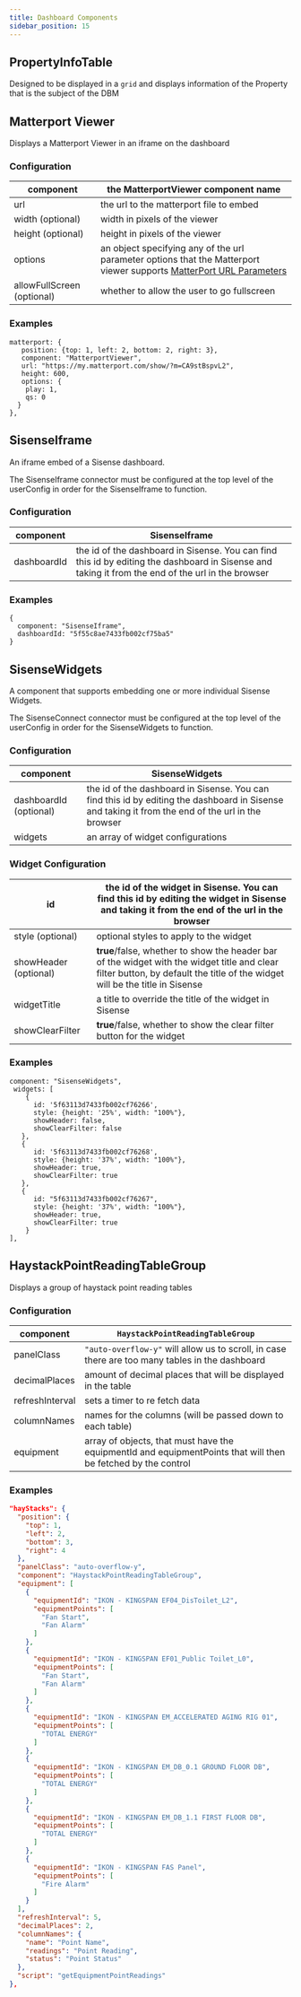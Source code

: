 ```yaml
---
title: Dashboard Components
sidebar_position: 15
---
```


## PropertyInfoTable

Designed to be displayed in a `grid` and displays information of the Property that is the subject of the DBM

## Matterport Viewer

Displays a Matterport Viewer in an iframe on the dashboard

### Configuration

|component|the MatterportViewer component name|
|---|---|
|url|the url to the matterport file to embed|
|width (optional)|width in pixels of the viewer|
|height (optional)|height in pixels of the viewer|
|options|an object specifying any of the url parameter options that the Matterport viewer supports [MatterPort URL Parameters](https://support.matterport.com/hc/en-us/articles/209980967-URL-Parameters)|
|allowFullScreen (optional)|whether to allow the user to go fullscreen|

### Examples

```
matterport: {
   position: {top: 1, left: 2, bottom: 2, right: 3},
   component: "MatterportViewer",
   url: "https://my.matterport.com/show/?m=CA9stBspvL2",
   height: 600,
   options: {
    play: 1,
    qs: 0
  }
},
```

## SisenseIframe

An iframe embed of a Sisense dashboard.

The SisenseIframe connector must be configured at the top level of the userConfig in order for the SisenseIframe to function.

### Configuration

|component|SisenseIframe|
|---|---|
|dashboardId|the id of the dashboard in Sisense. You can find this id by editing the dashboard in Sisense and taking it from the end of the url in the browser|

### Examples

```
{
  component: "SisenseIframe",
  dashboardId: "5f55c8ae7433fb002cf75ba5"
}
```

## SisenseWidgets

A component that supports embedding one or more individual Sisense Widgets.

The SisenseConnect connector must be configured at the top level of the userConfig in order for the SisenseWidgets to function.

### Configuration

|component|SisenseWidgets|
|---|---|
|dashboardId (optional)|the id of the dashboard in Sisense. You can find this id by editing the dashboard in Sisense and taking it from the end of the url in the browser|
|widgets|an array of widget configurations|

### Widget Configuration

|id|the id of the widget in Sisense. You can find this id by editing the widget in Sisense and taking it from the end of the url in the browser|
|---|---|
|style (optional)|optional styles to apply to the widget|
|showHeader (optional)|**true**/false, whether to show the header bar of the widget with the widget title and clear filter button, by default the title of the widget will be the title in Sisense|
|widgetTitle|a title to override the title of the widget in Sisense|
|showClearFilter|**true**/false, whether to show the clear filter button for the widget|

### Examples

```
component: "SisenseWidgets",
 widgets: [
    {
      id: '5f63113d7433fb002cf76266',
      style: {height: '25%', width: "100%"},
      showHeader: false,
      showClearFilter: false
   },
   {
      id: '5f63113d7433fb002cf76268',
      style: {height: '37%', width: "100%"},
      showHeader: true,
      showClearFilter: true
   },
   {
      id: "5f63113d7433fb002cf76267",
      style: {height: '37%', width: "100%"},
      showHeader: true,
      showClearFilter: true
    }
],
```

## HaystackPointReadingTableGroup

Displays a group of haystack point reading tables

### Configuration

|component|`HaystackPointReadingTableGroup`|
|---|---|
|panelClass|`"auto-overflow-y"` will allow us to scroll, in case there are too many tables in the dashboard|
|decimalPlaces|amount of decimal places that will be displayed in the table|
|refreshInterval|sets a timer to re fetch data|
|columnNames|names for the columns (will be passed down to each table)|
|equipment|array of objects, that must have the equipmentId and equipmentPoints that will then be fetched by the control|

### Examples

```json
"hayStacks": {
  "position": {
    "top": 1,
    "left": 2,
    "bottom": 3,
    "right": 4
  },
  "panelClass": "auto-overflow-y",
  "component": "HaystackPointReadingTableGroup",
  "equipment": [
    {
      "equipmentId": "IKON - KINGSPAN EF04_DisToilet_L2",
      "equipmentPoints": [
        "Fan Start",
        "Fan Alarm"
      ]
    },
    {
      "equipmentId": "IKON - KINGSPAN EF01_Public Toilet_L0",
      "equipmentPoints": [
        "Fan Start",
        "Fan Alarm"
      ]
    },
    {
      "equipmentId": "IKON - KINGSPAN EM_ACCELERATED AGING RIG 01",
      "equipmentPoints": [
        "TOTAL ENERGY"                  
      ]
    },
    {
      "equipmentId": "IKON - KINGSPAN EM_DB_0.1 GROUND FLOOR DB",
      "equipmentPoints": [
        "TOTAL ENERGY"                  
      ]
    },
    {
      "equipmentId": "IKON - KINGSPAN EM_DB_1.1 FIRST FLOOR DB",
      "equipmentPoints": [
        "TOTAL ENERGY"
      ]
    },
    {
      "equipmentId": "IKON - KINGSPAN FAS Panel",
      "equipmentPoints": [
        "Fire Alarm"
      ]
    }
  ],
  "refreshInterval": 5,
  "decimalPlaces": 2,
  "columnNames": {
    "name": "Point Name",
    "readings": "Point Reading",
    "status": "Point Status"
  },
  "script": "getEquipmentPointReadings"
},
```